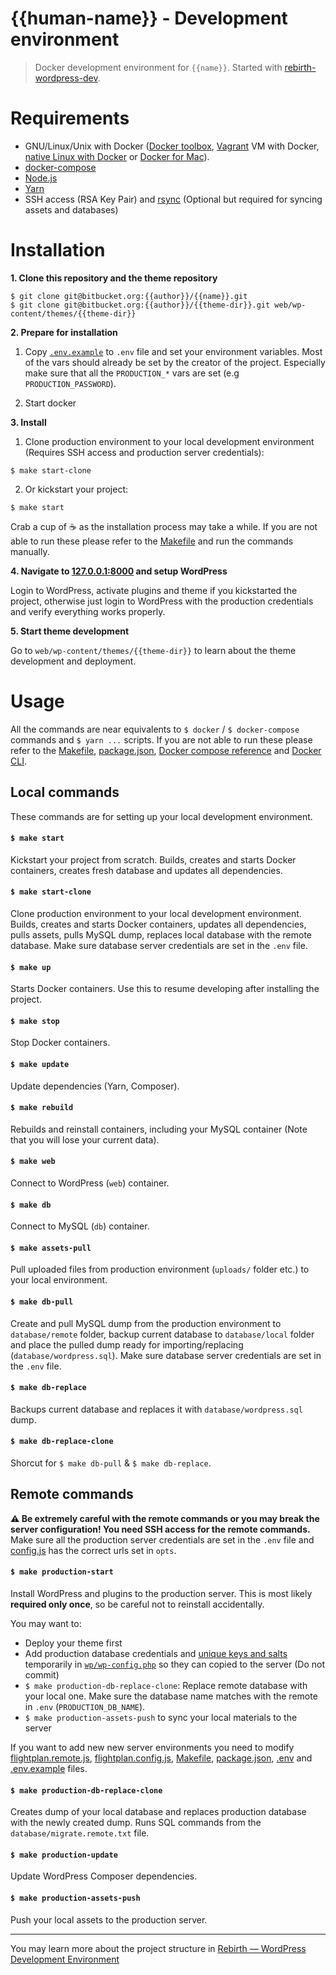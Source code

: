 # {{human-name}} - Development environment

> Docker development environment for `{{name}}`. Started with [rebirth-wordpress-dev](https://github.com/joonasy/rebirth-wordpress-dev.git). 

# Requirements

* GNU/Linux/Unix with Docker ([Docker toolbox](https://www.docker.com/products/docker-toolbox), [Vagrant](https://www.vagrantup.com/downloads.html) VM with Docker, [native Linux with Docker](http://docs.docker.com/linux/step_one/) or [Docker for Mac](https://docs.docker.com/docker-for-mac/)).
* [docker-compose](https://github.com/docker/compose)
* [Node.js](http://nodejs.org/)
* [Yarn](https://yarnpkg.com)
* SSH access (RSA Key Pair) and [rsync](https://linux.die.net/man/1/rsync) (Optional but required for syncing assets and databases)

# Installation 

**1. Clone this repository and the theme repository**

```
$ git clone git@bitbucket.org:{{author}}/{{name}}.git
$ git clone git@bitbucket.org:{{author}}/{{theme-dir}}.git web/wp-content/themes/{{theme-dir}}
```

**2. Prepare for installation**

1. Copy [`.env.example`](.env.example) to `.env` file and set your environment variables. Most of the vars should already be set by the creator of the project. Especially make sure that all the `PRODUCTION_*` vars are set (e.g `PRODUCTION_PASSWORD`). 

2. Start docker

**3. Install**

1. Clone production environment to your local development environment (Requires SSH access and production server credentials):

```
$ make start-clone
```

2. Or kickstart your project:

```
$ make start
```

Crab a cup of :coffee: as the installation process may take a while. If you are not able to run these please refer to the [Makefile](Makefile) and run the commands manually.

**4. Navigate to [127.0.0.1:8000](http://127.0.0.1:8000) and setup WordPress**

Login to WordPress, activate plugins and theme if you kickstarted the project, otherwise just login to WordPress with the production credentials and verify everything works properly. 

**5. Start theme development**

Go to `web/wp-content/themes/{{theme-dir}}` to learn about the theme development and deployment. 

# Usage

All the commands are near equivalents to `$ docker` / `$ docker-compose` commands and `$ yarn ...` scripts. If you are not able to run these please refer to the [Makefile](Makefile), [package.json](package.json), [Docker compose reference](https://docs.docker.com/compose/reference) and [Docker CLI](https://docs.docker.com/engine/reference/commandline/). 

## Local commands

These commands are for setting up your local development environment.

#### `$ make start`

Kickstart your project from scratch. Builds, creates and starts Docker containers, creates fresh database and updates all dependencies. 

#### `$ make start-clone`

Clone production environment to your local development environment. Builds, creates and starts Docker containers, updates all dependencies, pulls assets, pulls MySQL dump, replaces local database with the remote database. Make sure database server credentials are set in the `.env` file.

#### `$ make up`

Starts Docker containers. Use this to resume developing after installing the project. 

#### `$ make stop`

Stop Docker containers.

#### `$ make update`

Update dependencies (Yarn, Composer).

#### `$ make rebuild`

Rebuilds and reinstall containers, including your MySQL container (Note that you will lose your current data).

#### `$ make web`

Connect to WordPress (`web`) container.

#### `$ make db`

Connect to MySQL (`db`) container.

#### `$ make assets-pull`

Pull uploaded files from production environment (`uploads/`  folder etc.) to your local environment.

#### `$ make db-pull`

Create and pull MySQL dump from the production environment to `database/remote` folder, backup current database to  `database/local` folder and place the pulled dump ready for importing/replacing (`database/wordpress.sql`). Make sure database server credentials are set in the `.env` file.

#### `$ make db-replace`

Backups current database and replaces it with `database/wordpress.sql` dump. 

#### `$ make db-replace-clone`

Shorcut for `$ make db-pull` & `$ make db-replace`.

## Remote commands

**:warning: Be extremely careful with the remote commands or you may break the server configuration! You need SSH access for the remote commands.** Make sure all the production server credentials are set in the `.env` file and [config.js](config.js) has the correct urls set in `opts`. 

#### `$ make production-start`

Install WordPress and plugins to the production server. This is most likely **required only once**, so be careful not to reinstall accidentally. 

You may want to:

* Deploy your theme first
* Add production database credentials and [unique keys and salts](https://api.wordpress.org/secret-key/1.1/salt/) temporarily in [`wp/wp-config.php`](wp/wp-config.php) so they can copied to the server (Do not commit)
* `$ make production-db-replace-clone`: Replace remote database with your local one. Make sure the database name matches with the remote in `.env` (`PRODUCTION_DB_NAME`).
* `$ make production-assets-push` to sync your local materials to the server

If you want to add new new server environments you need to modify [flightplan.remote.js](flightplan.remote.js), [flightplan.config.js](flightplan.config.js), [Makefile](Makefile), [package.json](package.json), [.env](.env) and [.env.example](.env.example) files. 

#### `$ make production-db-replace-clone`

Creates dump of your local database and replaces production database with the newly created dump. Runs SQL commands from the `database/migrate.remote.txt` file.

#### `$ make production-update`

Update WordPress Composer dependencies.

#### `$ make production-assets-push`

Push your local assets to the production server.

---

You may learn more about the project structure in [Rebirth — WordPress Development Environment](https://github.com/joonasy/rebirth-wordpress-dev)
